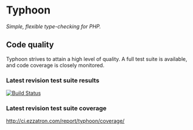 # Typhoon

*Simple, flexible type-checking for PHP.*

## Code quality

Typhoon strives to attain a high level of quality. A full test suite is
available, and code coverage is closely monitored.

### Latest revision test suite results
[![Build Status](https://secure.travis-ci.org/eloquent/typhoon.png)](http://travis-ci.org/eloquent/typhoon)

### Latest revision test suite coverage
<http://ci.ezzatron.com/report/typhoon/coverage/>
